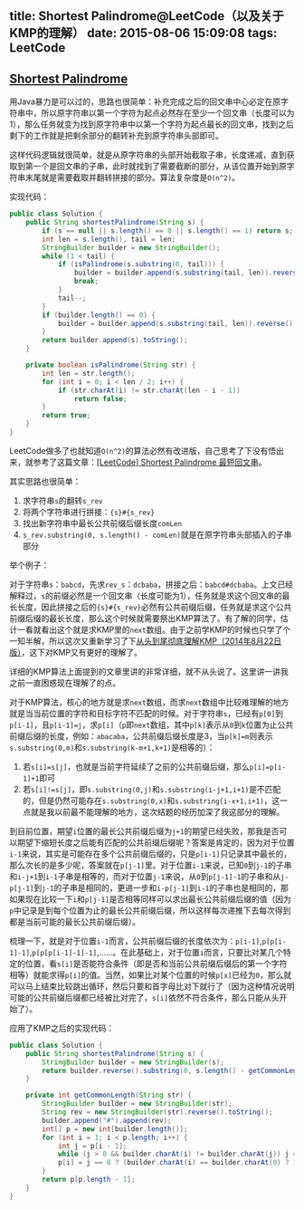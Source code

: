 title: Shortest Palindrome@LeetCode（以及关于KMP的理解）
date: 2015-08-06 15:09:08
tags: LeetCode
---
## [Shortest Palindrome](https://leetcode.com/problems/shortest-palindrome/)

用Java暴力是可以过的，思路也很简单：补充完成之后的回文串中心必定在原字符串中，所以原字符串以第一个字符为起点必然存在至少一个回文串（长度可以为1），那么任务就变为找到原字符串中以第一个字符为起点最长的回文串，找到之后剩下的工作就是把剩余部分的翻转补充到原字符串头部即可。

<!-- more -->

这样代码逻辑就很简单，就是从原字符串的头部开始截取子串，长度递减，直到获取到第一个是回文串的子串，此时就找到了需要截断的部分，从该位置开始到原字符串末尾就是需要截取并翻转拼接的部分。算法复杂度是`O(n^2)`。

实现代码：

``` java
public class Solution {
    public String shortestPalindrome(String s) {
        if (s == null || s.length() == 0 || s.length() == 1) return s;
        int len = s.length(), tail = len;
        StringBuilder builder = new StringBuilder();
        while (1 < tail) {
            if (isPalindrome(s.substring(0, tail))) {
                builder = builder.append(s.substring(tail, len)).reverse();
                break;
            }
            tail--;
        }
        if (builder.length() == 0) {
            builder = builder.append(s.substring(tail, len)).reverse();
        }
        return builder.append(s).toString();
    }

    private boolean isPalindrome(String str) {
        int len = str.length();
        for (int i = 0; i < len / 2; i++) {
            if (str.charAt(i) != str.charAt(len - i - 1))
                return false;
        }
        return true;
    }
}
```

LeetCode做多了也就知道`O(n^2)`的算法必然有改进版，自己思考了下没有悟出来，就参考了这篇文章：[[LeetCode] Shortest Palindrome 最短回文串](http://www.cnblogs.com/grandyang/p/4523624.html)。

其实思路也很简单：

1. 求字符串`s`的翻转`s_rev`
2. 将两个字符串进行拼接：`{s}#{s_rev}`
3. 找出新字符串中最长公共前缀后缀长度`comLen`
4. `s_rev.substring(0, s.length() - comLen)`就是在原字符串头部插入的子串部分

举个例子：

对于字符串`s`：`babcd`，先求`rev_s`：`dcbaba`，拼接之后：`babcd#dcbaba`。上文已经解释过，`s`的前缀必然是一个回文串（长度可能为1），任务就是求这个回文串的最长长度，因此拼接之后的`{s}#{s_rev}`必然有公共前缀后缀，任务就是求这个公共前缀后缀的最长长度，那么这个时候就需要祭出KMP算法了。有了解的同学，估计一看就看出这个就是求KMP里的`next`数组。由于之前学KMP的时候也只学了个一知半解，所以这次又重新学习了下[从头到尾彻底理解KMP（2014年8月22日版）](http://blog.csdn.net/v_july_v/article/details/7041827)，这下对KMP又有更好的理解了。

详细的KMP算法上面提到的文章里讲的非常详细，就不从头说了。这里讲一讲我之前一直困惑现在理解了的点。

对于KMP算法，核心的地方就是求`next`数组，而求`next`数组中比较难理解的地方就是当当前位置的字符和目标字符不匹配的时候。对于字符串`s`，已经有`p[0]`到`p[i-1]`，且`p[i-1]=j`，求`p[i]`（`p`即`next`数组，其中`p[k]`表示从`0`到`k`位置为止公共前缀后缀的长度，例如：`abacaba`，公共前缀后缀长度是3，当`p[k]=m`则表示`s.substring(0,m)`和`s.substring(k-m+1,k+1)`是相等的）：

1. 若`s[i]=s[j]`，也就是当前字符延续了之前的公共前缀后缀，那么`p[i]=p[i-1]+1`即可
2. 若`s[i]!=s[j]`，即`s.substring(0,j)`和`s.substring(i-j+1,i+1)`是不匹配的，但是仍然可能存在`s.substring(0,x)`和`s.substring(i-x+1,i+1)`，这一点就是我以前最不能理解的地方，这次结题的经历加深了我这部分的理解。

到目前位置，期望`i`位置的最长公共前缀后缀为`j+1`的期望已经失败，那我是否可以期望下缩短长度之后能有匹配的公共前缀后缀呢？答案是肯定的，因为对于位置`i-1`来说，其实是可能存在多个公共前缀后缀的，只是`p[i-1]`只记录其中最长的，那么次长的是多少呢，答案就在`p[j-1]`里。对于位置`i-1`来说，已知`0`到`j-1`的子串和`i-j+1`到`i-1`子串是相等的，而对于位置`j-1`来说，从`0`到`p[j-1]-1`的子串和从`j-p[j-1]`到`j-1`的子串是相同的，更进一步和`i-p[j-1]`到`i-1`的子串也是相同的，那如果现在比较一下`i`和`p[j-1]`是否相等同样可以求出最长公共前缀后缀的值（因为`p`中记录是到每个位置为止的最长公共前缀后缀，所以这样每次递推下去每次得到都是当前可能的最长公共前缀后缀）。

梳理一下，就是对于位置`i-1`而言，公共前缀后缀的长度依次为：`p[i-1]`,`p[p[i-1]-1]`,`p[p[p[i-1]-1]-1]`,……。在此基础上，对于位置`i`而言，只要比对某几个特定的位置，看`s[i]`是否能符合条件（即是否和当前公共前缀后缀后的第一个字符相等）就能求得`p[i]`的值。当然，如果比对某个位置的时候`p[x]`已经为`0`，那么就可以马上结束比较跳出循环，然后只要和首字母比对下就行了（因为这种情况说明可能的公共前缀后缀都已经被比对完了，`s[i]`依然不符合条件，那么只能从头开始了）。

应用了KMP之后的实现代码：

``` java
public class Solution {
    public String shortestPalindrome(String s) {
        StringBuilder builder = new StringBuilder(s);
        return builder.reverse().substring(0, s.length() - getCommonLength(s)) + s;
    }

    private int getCommonLength(String str) {
        StringBuilder builder = new StringBuilder(str);
        String rev = new StringBuilder(str).reverse().toString();
        builder.append("#").append(rev);
        int[] p = new int[builder.length()];
        for (int i = 1; i < p.length; i++) {
            int j = p[i - 1];
            while (j > 0 && builder.charAt(i) != builder.charAt(j)) j = p[j - 1];
            p[i] = j == 0 ? (builder.charAt(i) == builder.charAt(0) ? 1 : 0) : j + 1;
        }
        return p[p.length - 1];
    }
}
```
